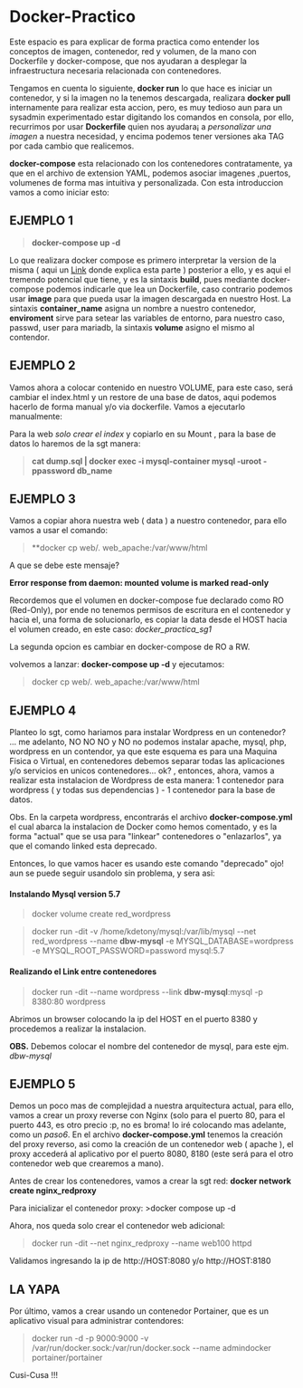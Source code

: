 # Docker-Practico

Este espacio es para explicar de forma practica como entender los conceptos de imagen, contenedor, red y volumen, de la mano con Dockerfile y docker-compose, que nos ayudaran a desplegar la infraestructura necesaria relacionada con contenedores.

Tengamos en cuenta lo siguiente, **docker run** lo que hace es iniciar un contenedor, y si la imagen no la tenemos descargada, realizara **docker pull** internamente para realizar esta accion, pero, es muy tedioso aun para un sysadmin experimentado estar digitando los comandos en consola, por ello, recurrimos por usar **Dockerfile** quien nos ayudara¡ a *personalizar una imagen* a nuestra necesidad, y encima podemos tener versiones aka TAG por cada cambio que realicemos.

**docker-compose** esta relacionado con los contenedores contratamente, ya que en el archivo de extension YAML, podemos asociar imagenes ,puertos, volumenes de forma mas intuitiva y personalizada. Con esta introduccion vamos a como iniciar esto: 

## EJEMPLO 1 

>**docker-compose up -d**

Lo que realizara docker compose es primero interpretar la version de la misma ( aqui un [Link](https://docs.docker.com/compose/compose-file/compose-versioning/) donde explica esta parte  )
posterior a ello, y es aqui el tremendo potencial que tiene, y es la sintaxis **build**, pues mediante docker-compose podemos indicarle que lea un Dockerfile, caso contrario podemos usar **image** para que pueda usar la imagen descargada en nuestro Host. La sintaxis **container_name** asigna un nombre a nuestro contenedor, **enviroment** sirve para setear las variables de entorno, para nuestro caso, passwd, user para mariadb, la sintaxis **volume** asigno el mismo al contendor.

## EJEMPLO 2 

Vamos ahora a colocar contenido en nuestro VOLUME, para este caso, será cambiar el index.html y un restore de una base de datos, aqui podemos hacerlo de forma manual y/o via dockerfile. Vamos a ejecutarlo manualmente: 

Para la web *solo crear el index* y copiarlo en su Mount , para la base de datos lo haremos de la sgt manera: 

>**cat dump.sql | docker exec -i mysql-container mysql -uroot -ppassword db_name**

## EJEMPLO 3

Vamos a copiar ahora nuestra web ( data ) a nuestro contenedor, para ello vamos a usar el comando:

>**docker cp web/.  web_apache:/var/www/html 

A que se debe este mensaje?

**Error response from daemon: mounted volume is marked read-only**

Recordemos que el volumen en docker-compose fue declarado como RO (Red-Only), por ende no tenemos permisos de escritura en el contenedor y hacia el, una forma de solucionarlo, es copiar la data desde el HOST hacia el volumen creado, en este caso: *docker_practica_sg1*

La segunda opcion es cambiar en docker-compose de RO a RW.

volvemos a lanzar: **docker-compose up -d**  y ejecutamos:

>docker cp web/. web_apache:/var/www/html

## EJEMPLO 4

Planteo lo sgt, como hariamos para instalar Wordpress en un contenedor? ... me adelanto, NO NO NO y NO no podemos instalar apache, mysql, php, wordpress en un contendor, ya que este esquema es para una Maquina Fisica o Virtual, en contenedores debemos separar todas las aplicaciones y/o servicios en unicos contenedores... ok? , entonces, ahora, vamos a realizar esta instalacion de Wordpress de esta manera: 1 contenedor para wordpress ( y todas sus dependencias ) - 1 contenedor para la base de datos.

Obs.
En la carpeta wordpress, encontrarás el archivo **docker-compose.yml** el cual abarca la instalacion de Docker como hemos comentado, y es la forma "actual" que se usa para "linkear" contenedores o "enlazarlos", ya que el comando linked esta deprecado.

Entonces, lo que vamos hacer es usando este comando "deprecado" ojo! aun se puede seguir usandolo sin problema, y sera asi:

#### Instalando Mysql version 5.7

>docker volume create red_wordpress

>docker run -dit -v /home/kdetony/mysql:/var/lib/mysql --net red_wordpress --name **dbw-mysql** -e MYSQL_DATABASE=wordpress -e MYSQL_ROOT_PASSWORD=password  mysql:5.7

#### Realizando el Link entre contenedores 

>docker run -dit --name wordpress --link **dbw-mysql**:mysql -p 8380:80 wordpress

Abrimos un browser colocando la ip del HOST en el puerto 8380 y procedemos a realizar la instalacion.

**OBS.**
Debemos colocar el nombre del contenedor de mysql, para este ejm. *dbw-mysql*


## EJEMPLO 5

Demos un poco mas de complejidad a nuestra arquitectura actual, para ello, vamos a crear un proxy reverse con Nginx (solo para el puerto 80, para el puerto 443, es otro precio :p, no es broma! lo iré colocando mas adelante, como un *paso6*.
En el archivo **docker-compose.yml** tenemos la creación del proxy reverso, asi como la creación de un contenedor web ( apache ), el proxy accederá al aplicativo por el puerto 8080, 8180 (este será para el otro contenedor web que crearemos a mano). 

Antes de crear los contenedores, vamos a crear la sgt red: **docker network create nginx_redproxy**

Para inicializar el contenedor proxy: >docker compose up -d 

Ahora, nos  queda solo crear el contenedor web adicional: 

>docker run -dit --net nginx_redproxy --name web100 httpd

Validamos ingresando la ip de http://HOST:8080 y/o http://HOST:8180


## LA YAPA 

Por último, vamos a crear usando un contenedor Portainer, que es un aplicativo visual para administrar contendores: 

>docker run -d -p 9000:9000 -v /var/run/docker.sock:/var/run/docker.sock --name admindocker portainer/portainer

Cusi-Cusa !!!
